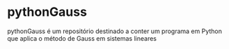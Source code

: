 # pythonGauss

pythonGauss é um repositório destinado a conter um programa em Python que aplica o método de Gauss em sistemas lineares
